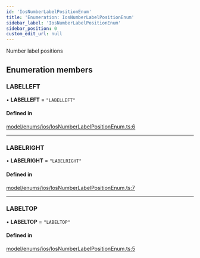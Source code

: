 ```yaml
---
id: 'IosNumberLabelPositionEnum'
title: 'Enumeration: IosNumberLabelPositionEnum'
sidebar_label: 'IosNumberLabelPositionEnum'
sidebar_position: 0
custom_edit_url: null
---
```


Number label positions

## Enumeration members

### LABELLEFT

• **LABELLEFT** = `"LABELLEFT"`

#### Defined in

[model/enums/ios/IosNumberLabelPositionEnum.ts:6](https://github.com/tokenstreet-tech/react-native-idnow-videoident/blob/3ccd201/src/model/enums/ios/IosNumberLabelPositionEnum.ts#L6)

---

### LABELRIGHT

• **LABELRIGHT** = `"LABELRIGHT"`

#### Defined in

[model/enums/ios/IosNumberLabelPositionEnum.ts:7](https://github.com/tokenstreet-tech/react-native-idnow-videoident/blob/3ccd201/src/model/enums/ios/IosNumberLabelPositionEnum.ts#L7)

---

### LABELTOP

• **LABELTOP** = `"LABELTOP"`

#### Defined in

[model/enums/ios/IosNumberLabelPositionEnum.ts:5](https://github.com/tokenstreet-tech/react-native-idnow-videoident/blob/3ccd201/src/model/enums/ios/IosNumberLabelPositionEnum.ts#L5)
